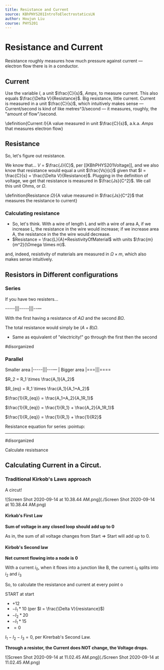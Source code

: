 ```yaml
---
title: Resistance and Current
source: KBhPHYS201IntroToElectrostaticsLN
author: Houjun Liu
course: PHYS201
---
```


# Resistance and Current

Resistance roughly measures how much pressure against current — electron flow there is in a conductor.

## Current
Use the variable $I$, a unit $\frac{C}{s}$, $Amps$, to measure current. This also equals $\frac{\Delta V}{Resistance}$. Big resistance, little current. Current is measured in a unit $\frac{C}{s}$, which intuitively makes sense — Current/second is kind of like metres^3/second — it measures, roughly, the "amount of flow"/second.

\definition{Current $I$}{A value measured in unit $\frac{C}{s}$, a.k.a. $Amps$ that measures electron flow}

## Resistance
So, let's figure out resistance.

We know that...  $V$ = $\frac{J}{C}$, per [[KBhPHYS201Voltage]], and we also know that resistance would equal a unit $\frac{Vs}{c}$ given that $I = \frac{C}{s} = \frac{\Delta V}{Resistance}$. Plugging in the definition of voltage, we get that resistance is measured in $\frac{Js}{C^2}$. We call this unit Ohms, or $\Omega$.

\definition{Resistance $\Omega$}{A value measured in $\frac{Js}{C^2}$ that measures the resistance to current}

### Calculating resistance
* So, let's think. With a wire of length L and with a wire of area A, if we increase L, the resistance in the wire would increase; if we increase area A, the resistance in the the wire would decrease.
* $Resistance = \frac{L}{A}*ResistivityOfMaterial$ with units $\frac{m}{m^2}(\Omega \times m)$.
    
and, indeed, resistivity of materials are measured in $\Omega \times m$, which also makes sense intuitively.

## Resistors in Different configurations



### Series
If you have two resisters…

-----|||-----|||--—

With the first having a resistance of $A\Omega$ and the second $B\Omega$. 

The total resistance would simply be $(A+B)\Omega$.

* Same as equivalent of "electricity!" go through the first then the second

#disorganized

### Parallel
Smaller area |-----|||---—
                    |
Bigger area  |===|||====

$R_2 = R_1 \times \frac{A_1}{A_2}$

$R_{eq} = R_1 \times \frac{A_1}{A_1+A_2}$

$\frac{1}{R_{eq}} = \frac{A_1+A_2}{A_1R_1}$

$\frac{1}{R_{eq}} = \frac{1}{R_1} + \frac{A_2}{A_1R_1}$

$\frac{1}{R_{eq}} = \frac{1}{R_1} + \frac{1}{R2}$

Resistance equation for series :pointup:

***

#disorganized 

Calculate resistsance 

## Calculating Current in a Circut.

### Traditional Kirkob's Laws approach
A circut!

![Screen Shot 2020-09-14 at 10.38.44 AM.png](./Screen Shot 2020-09-14 at 10.38.44 AM.png)

#### Kirkab's First Law
**Sum of voltage in any closed loop should add up to 0**

As in, the sum of all voltage changes from Start => Start will add up to 0.

#### Kirbob's Second law
**Net current flowing into a node is 0**

With a current $i_0$, when it flows into a junction like B, the current $i_0$ splits into $i_2$ and $i_3$

So, to calculate the resistance and current at every point o
 
 START at start
 
 * $+12$
 * $-I_1*10$ (per $I = \frac{\Delta V}{resistance}$)
 * $-I_2 * 20$
 * $-I_1 * 15$
 * $= 0$

$I_1 - I_2 - I_3 = 0$, per Kirerbab's Second Law.
 
 **Through a resistor, the Current does NOT change, the Voltage drops.**
 
![Screen Shot 2020-09-14 at 11.02.45 AM.png](./Screen Shot 2020-09-14 at 11.02.45 AM.png)

